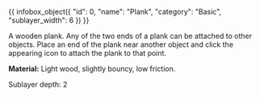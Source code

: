 {{ infobox_object({
	"id": 0,
	"name": "Plank",
	"category": "Basic",
	"sublayer_width": 6
}) }}

A wooden plank. Any of the two ends of a plank can be attached to other objects. Place an end of the plank near another object and click the appearing icon to attach the plank to that point.

**Material:** Light wood, slightly bouncy, low friction.

Sublayer depth: 2